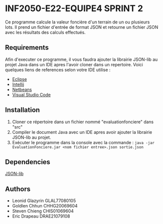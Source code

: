 # INF2050-E22-EQUIPE4 SPRINT 2

Ce programme calcule la valeur foncière d'un terrain de un ou plusieurs lots. Il prend un fichier d'entrée de format JSON et retourne un fichier JSON avec les résultats des calculs effectués.

## Requirements
Afin d'executer ce programme, il vous faudra ajouter la librairie JSON-lib au projet Java dans un IDE apres l'avoir cloner dans un repertoire.
Voici quelques liens de references selon votre IDE utilise :
- [Eclipse](http://math.oxford.emory.edu/site/cs170/externalLib/)
- [Intellij](https://www.jetbrains.com/help/idea/library.html#define-library)
- [Netbeans](https://www.foxinfotech.in/2019/03/how-to-add-external-jar-file-in-netbeans-project.html)
- [Visual Studio Code](https://code.visualstudio.com/docs/java/java-project)

## Installation
1. Cloner ce répertoire dans un fichier nommé "evaluationfonciere" dans "src"
2. Compiler le document Java avec un IDE apres avoir ajouter la librairie JSON-lib au projet.
3. Exécuter le programme dans la console avec la commande : 
    `java -jar EvaluationFonciere.jar <nom fichier entree>.json sortie.json`

## Dependencies
[JSON-lib](http://json-lib.sourceforge.net/)

## Authors
- Leonid Glazyrin GLAL77080105
- Goldlen Chhun CHHG20069604
- Steven Chieng CHIS01069604
- Eric Drapeau DRAE21079108

